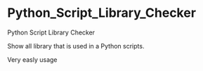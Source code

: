 # Python_Script_Library_Checker
Python Script Library Checker

Show all library that is used in a Python scripts.

Very easly usage
